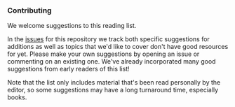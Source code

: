 ### Contributing

We welcome suggestions to this reading list.

In the [issues](https://github.com/mmcgrana/services-engineering/issues)
for this repository we track both specific suggestions for additions
as well as topics that we'd like to cover don't have good resources
for yet. Please make your own suggestions by opening an issue or
commenting on an existing one. We've already incorporated many good
suggestions from early readers of this list!

Note that the list only includes material that's been read
personally by the editor, so some suggestions may have a long
turnaround time, especially books.
